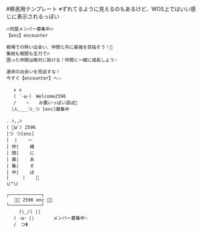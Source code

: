 #移民用テンプレート
※ずれてるように見えるのもあるけど、WOS上ではいい感じに表示されるっぽい

```
🔥同盟メンバー募集中🔥
【enc】encounter

戦場での熱い出会い、仲間と共に最強を目指そう！💪
集結も戦闘も全力で🔥
困った仲間は絶対に助ける！仲間と一緒に成長しよう✨

運命の出会いを見逃すな！
今すぐ【encounter】へ💥
```
```
　 ∧ ∧　　　　　　 
 　( ´･ω･)　Welcome2596
 　/　　ヽ　　お腹いっぱい遊ぼ💛
 （人＿__つ_つ [enc]募集中
```
```
. ﾊ,,ﾊ
( ﾟωﾟ) 2596
|つ つ[enc]
|  |    一
| 仲|    緖
| 間|    に
| 募|    あ
| 集|    そ
| 中|    ぼ
|     |    💛
Ｕ”Ｕ
```
```
┌────────────┐
   💛🌹 2596 enc 🌹💛
└────────────┘
　   (\_/) ||
　 ( ･ω･ ||       メンバー募集中✨
　 /　つΦ
```
